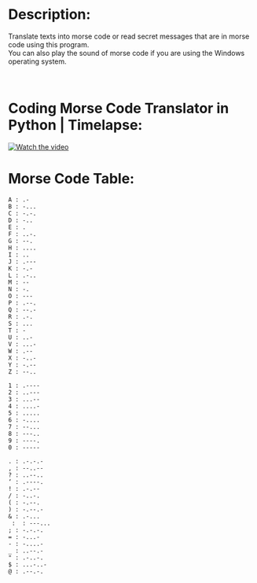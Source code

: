 # Description:

Translate texts into morse code or read secret messages that are in morse code using this program. <br/>
You can also play the sound of morse code if you are using the Windows operating system.

<br/>

# Coding Morse Code Translator in Python | Timelapse:
[![Watch the video](https://img.youtube.com/vi/WC5rQ4kRf18/maxresdefault.jpg)](https://www.youtube.com/watch?v=WC5rQ4kRf18)

# Morse Code Table:

```
A : .-
B : -...
C : -.-.
D : -..
E : .
F : ..-.
G : --.
H : ....
I : ..
J : .---
K : -.-
L : .-..
M : --
N : -.
O : ---
P : .--.
Q : --.-
R : .-.
S : ...
T : -
U : ..-
V : ...-
W : .--
X : -..-
Y : -.--
Z : --..

1 : .----
2 : ..---
3 : ...--
4 : ....-
5 : .....
6 : -....
7 : --...
8 : ---..
9 : ----.
0 : -----

. : .-.-.-
, : --..--
? : ..--..
‘ : .----.
! : .-.--
/ : -..-.
( : -.--.
) : -.--.-
& : .-...
 :  : ---...
; : -.-.-.
= : -...-
- : -....-
_ : ..--.-
" : .-..-.
$ : ...-..-
@ : .--.-.
```
